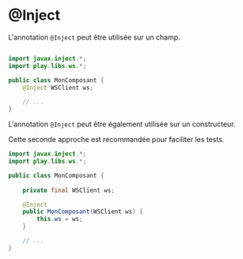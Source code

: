 # @Inject

L'annotation `@Inject` peut être utilisée sur un champ.

```java

import javax.inject.*;
import play.libs.ws.*;

public class MonComposant {
    @Inject WSClient ws;

    // ...
}
```

L'annotation `@Inject` peut être également utilisée sur un constructeur.

Cette seconde approche est recommandée pour faciliter les tests.

```java
import javax.inject.*;
import play.libs.ws.*;

public class MonComposant {
    
    private final WSClient ws;

    @Inject
    public MonComposant(WSClient ws) {
        this.ws = ws;
    }

    // ...
}
```
